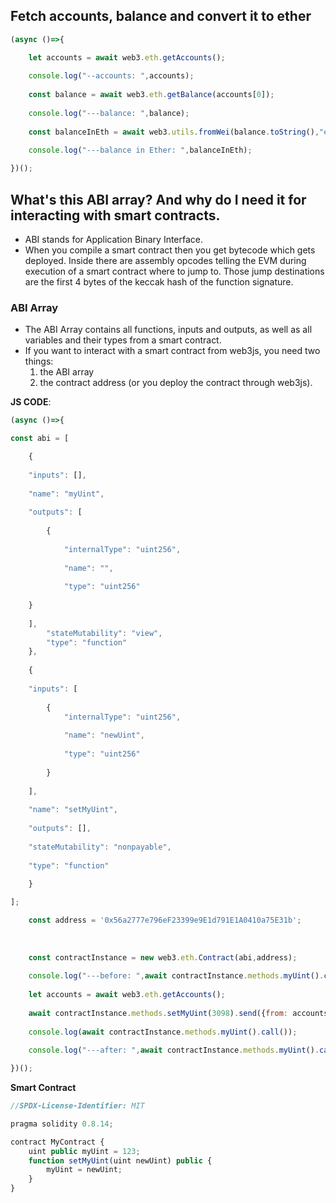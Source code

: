 ## Fetch accounts, balance and convert it to ether

```jsx
(async ()=>{

	let accounts = await web3.eth.getAccounts();
	
	console.log("--accounts: ",accounts);
	
	const balance = await web3.eth.getBalance(accounts[0]);
	
	console.log("---balance: ",balance);
	
	const balanceInEth = await web3.utils.fromWei(balance.toString(),"ether");
	
	console.log("---balance in Ether: ",balanceInEth);

})();
```

## What's this ABI array? And why do I need it for interacting with smart contracts.
- ABI stands for Application Binary Interface.
- When you compile a smart contract then you get bytecode which gets deployed. Inside there are assembly opcodes telling the EVM during execution of a smart contract where to jump to. Those jump destinations are the first 4 bytes of the keccak hash of the function signature.
### ABI Array
- The ABI Array contains all functions, inputs and outputs, as well as all variables and their types from a smart contract.
- If you want to interact with a smart contract from web3js, you need two things:
	1. the ABI array
	2. the contract address (or you deploy the contract through web3js).

**JS CODE**:
```jsx
(async ()=>{

const abi = [

	{
	
	"inputs": [],
	
	"name": "myUint",
	
	"outputs": [
		
		{
		
			"internalType": "uint256",
			
			"name": "",
			
			"type": "uint256"
	
	}
	
	],
		"stateMutability": "view",
		"type": "function"
	},
	
	{
	
	"inputs": [
	
		{
			"internalType": "uint256",
			
			"name": "newUint",
			
			"type": "uint256"
		
		}
	
	],
	
	"name": "setMyUint",
	
	"outputs": [],
	
	"stateMutability": "nonpayable",
	
	"type": "function"
	
	}

];

	const address = '0x56a2777e796eF23399e9E1d791E1A0410a75E31b';
	
	  
	
	const contractInstance = new web3.eth.Contract(abi,address);
	
	console.log("---before: ",await contractInstance.methods.myUint().call());
	
	let accounts = await web3.eth.getAccounts();
	
	await contractInstance.methods.setMyUint(3098).send({from: accounts[0]});
	
	console.log(await contractInstance.methods.myUint().call());
	
	console.log("---after: ",await contractInstance.methods.myUint().call());

})();
```

**Smart Contract**
```jsx
//SPDX-License-Identifier: MIT

pragma solidity 0.8.14;

contract MyContract {
	uint public myUint = 123;
	function setMyUint(uint newUint) public {
		myUint = newUint;
	}
}
```
